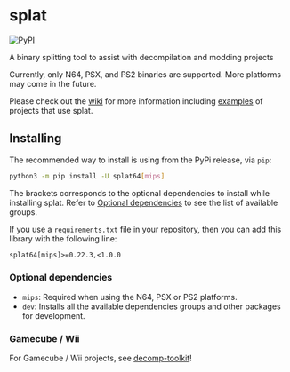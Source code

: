 # splat

[![PyPI](https://img.shields.io/pypi/v/splat64)](https://pypi.org/project/splat64/)

A binary splitting tool to assist with decompilation and modding projects

Currently, only N64, PSX, and PS2 binaries are supported. More platforms may come in the future.

Please check out the [wiki](https://github.com/ethteck/splat/wiki) for more information including [examples](https://github.com/ethteck/splat/wiki/Examples) of projects that use splat.

## Installing

The recommended way to install is using from the PyPi release, via `pip`:

```bash
python3 -m pip install -U splat64[mips]
```

The brackets corresponds to the optional dependencies to install while installing splat. Refer to [Optional dependencies](#optional-dependencies) to see the list of available groups.

If you use a `requirements.txt` file in your repository, then you can add this library with the following line:

```txt
splat64[mips]>=0.22.3,<1.0.0
```

### Optional dependencies

- `mips`: Required when using the N64, PSX or PS2 platforms.
- `dev`: Installs all the available dependencies groups and other packages for development.

### Gamecube / Wii

For Gamecube / Wii projects, see [decomp-toolkit](https://github.com/encounter/decomp-toolkit)!